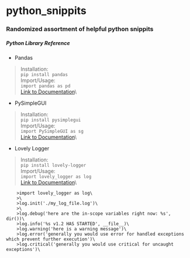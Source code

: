 # python_snippits
### Randomized assortment of helpful python snippits


##### Python Library Reference
* Pandas
>Installation:\
>```pip install pandas```\
>Import/Usage:\
>```import pandas as pd```\
>[Link to Documentation](https://pandas.pydata.org/docs/reference/index.html#api)\

* PySimpleGUI
>Installation:\
>```pip install pysimplegui```\
>Import/Usage:\
>```import PySimpleGUI as sg```\
>[Link to Documentation](https://pysimplegui.readthedocs.io/en/latest/call%20reference/)\

* Lovely Logger
>Installation:\
>```pip install lovely-logger```\
>Import/Usage:\
>```import lovely_logger as log```\
>[Link to Documentation](https://github.com/tier2tickets/lovely-logger)\
>
        >import lovely_logger as log\
        >\
        >log.init('./my_log_file.log')\
        >\
        >log.debug('here are the in-scope variables right now: %s', dir())\
        >log.info('%s v1.2 HAS STARTED', __file__)\
        >log.warning('here is a warning message')\
        >log.error('generally you would use error for handled exceptions which prevent further execution')\
        >log.critical('generally you would use critical for uncaught exceptions')\